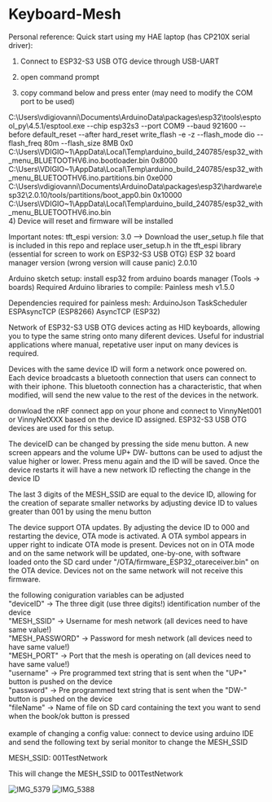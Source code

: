 # Keyboard-Mesh

Personal reference: 
Quick start using my HAE laptop (has CP210X serial driver):

1) Connect to ESP32-S3 USB OTG device through USB-UART 
   
2) open command prompt
   
3) copy command below and press enter (may need to modify the COM port to be used)

<div>
C:\Users\vdigiovanni\Documents\ArduinoData\packages\esp32\tools\esptool_py\4.5.1/esptool.exe --chip esp32s3 --port COM9 --baud 921600 --before default_reset --after hard_reset write_flash -e -z --flash_mode dio --flash_freq 80m --flash_size 8MB 0x0 C:\Users\VDIGIO~1\AppData\Local\Temp\arduino_build_240785/esp32_with_menu_BLUETOOTHV6.ino.bootloader.bin 0x8000 C:\Users\VDIGIO~1\AppData\Local\Temp\arduino_build_240785/esp32_with_menu_BLUETOOTHV6.ino.partitions.bin 0xe000 C:\Users\vdigiovanni\Documents\ArduinoData\packages\esp32\hardware\esp32\2.0.10/tools/partitions/boot_app0.bin 0x10000 C:\Users\VDIGIO~1\AppData\Local\Temp\arduino_build_240785/esp32_with_menu_BLUETOOTHV6.ino.bin
</div>
4) Device will reset and firmware will be installed
   
Important notes: 
tft_espi version: 3.0  --> Download the user_setup.h file that is included in this repo and replace user_setup.h in the tft_espi library (essential for screen to work on ESP32-S3 USB OTG) 
ESP 32 board manager version (wrong version will cause panic) 2.0.10

Arduino sketch setup:
install esp32 from arduino boards manager (Tools -> boards)
Required Arduino libraries to compile:
Painless mesh v1.5.0

Dependencies required for painless mesh:
ArduinoJson
TaskScheduler
ESPAsyncTCP (ESP8266)
AsyncTCP (ESP32)

Network of ESP32-S3 USB OTG devices acting as HID keyboards, allowing you to type the same string onto many diferent devices. Useful for industrial applications where manual, repetative user input on many devices is required. 

Devices with the same device ID will form a network once powered on. Each device broadcasts a bluetooth connection that users can connect to with their iphone. This bluetooth connection has a characteristic, that when modified, will send the new value to the rest of the devices in the network. 

donwload the nRF connect app on your phone and connect to VinnyNet001 or VinnyNetXXX based on the device ID assigned. ESP32-S3 USB OTG devices are used for this setup. 

The deviceID can be changed by pressing the side menu button. A new screen appears and the volume UP+ DW- buttons can be used to adjust the value higher or lower. Press menu again and the ID will be saved. Once the device restarts it will have a new network ID reflecting the change in the device ID 

The last 3 digits of the MESH_SSID are equal to the device ID, allowing for the creation of separate smaller networks by adjusting device ID to values greater than 001 by using the menu button

The device support OTA updates. By adjusting the device ID to 000 and restarting the device, OTA mode is activated. A OTA symbol appears in upper right to indicate OTA mode is present. Devices not on in OTA mode and on the same network will be updated, one-by-one, with software loaded onto the SD card under "/OTA/firmware_ESP32_otareceiver.bin" on the OTA device. Devices not on the same network will not receive this firmware.

the following coniguration variables can be adjusted <br>
  "deviceID" -> The three digit (use three digits!) identification number of the device <br>
  "MESH_SSID" -> Username for mesh network (all devices need to have same value!) <br>
  "MESH_PASSWORD" -> Password for mesh network (all devices need to have same value!) <br>
  "MESH_PORT" -> Port that the mesh is operating on (all devices need to have same value!) <br>
  "username" -> Pre programmed text string that is sent when the "UP+" button is pushed on the device <br>
  "password" -> Pre programmed text string that is sent when the "DW-" button is pushed on the device <br>
  "fileName" -> Name of file on SD card containing the text you want to send when the book/ok button is pressed <br>
<br>
example of changing a config value:  connect to device using arduino IDE and send the following text by serial monitor to change the MESH_SSID <br>

MESH_SSID: 001TestNetwork <br>

This will change the MESH_SSID to 001TestNetwork <br>

![IMG_5379](https://github.com/digivi13/Keyboard-Mesh/assets/33264428/51a60f03-62eb-408f-af15-39eb6f38eb31)
![IMG_5388](https://github.com/digivi13/Keyboard-Mesh/assets/33264428/71a883cd-e1c2-437c-8cff-66bf5fe72a1a)
